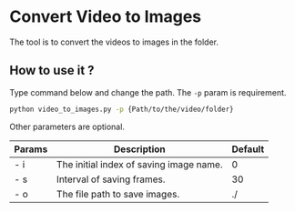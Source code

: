 # Convert Video to Images

The tool is to convert the videos to images in the folder.

## How to use it ?

Type command below and change the path.
The `-p` param is requirement.


```bash
python video_to_images.py -p {Path/to/the/video/folder}
```

Other parameters are optional.

| Params | Description| Default|
|------|------|-----|
| - i | The initial index of saving image name.|0|
| - s | Interval of saving frames.|30|
| - o | The file path to save images.|./|
